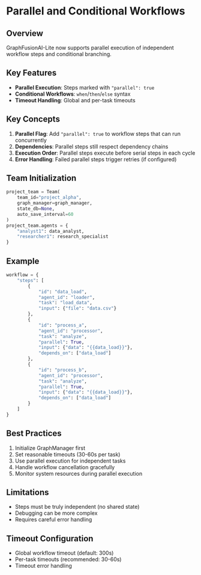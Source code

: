 # Parallel and Conditional Workflows

## Overview
GraphFusionAI-Lite now supports parallel execution of independent workflow steps and conditional branching.

## Key Features
- **Parallel Execution**: Steps marked with `"parallel": true`
- **Conditional Workflows**: `when`/`then`/`else` syntax
- **Timeout Handling**: Global and per-task timeouts

## Key Concepts
1. **Parallel Flag**: Add `"parallel": true` to workflow steps that can run concurrently
2. **Dependencies**: Parallel steps still respect dependency chains
3. **Execution Order**: Parallel steps execute before serial steps in each cycle
4. **Error Handling**: Failed parallel steps trigger retries (if configured)

## Team Initialization
```python
project_team = Team(
    team_id="project_alpha",
    graph_manager=graph_manager,
    state_db=None,
    auto_save_interval=60
)
project_team.agents = {
    "analyst1": data_analyst,
    "researcher1": research_specialist
}
```

## Example
```python
workflow = {
    "steps": [
        {
            "id": "data_load",
            "agent_id": "loader",
            "task": "load_data",
            "input": {"file": "data.csv"}
        },
        {
            "id": "process_a",
            "agent_id": "processor",
            "task": "analyze",
            "parallel": True,
            "input": {"data": "{{data_load}}"},
            "depends_on": ["data_load"]
        },
        {
            "id": "process_b",
            "agent_id": "processor",
            "task": "analyze",
            "parallel": True,
            "input": {"data": "{{data_load}}"},
            "depends_on": ["data_load"]
        }
    ]
}
```

## Best Practices
1. Initialize GraphManager first
2. Set reasonable timeouts (30-60s per task)
3. Use parallel execution for independent tasks
4. Handle workflow cancellation gracefully
5. Monitor system resources during parallel execution

## Limitations
- Steps must be truly independent (no shared state)
- Debugging can be more complex
- Requires careful error handling

## Timeout Configuration
- Global workflow timeout (default: 300s)
- Per-task timeouts (recommended: 30-60s)
- Timeout error handling
